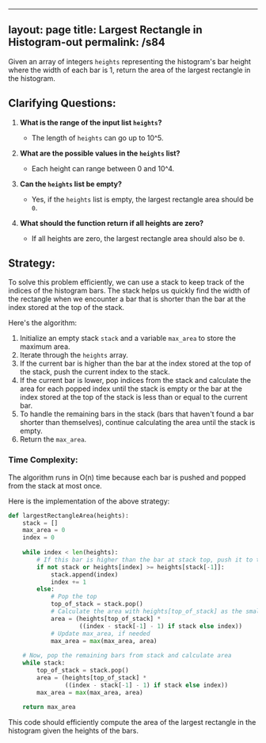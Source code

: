 
---
layout: page
title:  Largest Rectangle in Histogram-out
permalink: /s84
---
Given an array of integers `heights` representing the histogram's bar height where the width of each bar is 1, return the area of the largest rectangle in the histogram.

## Clarifying Questions:
1. **What is the range of the input list `heights`?**
   - The length of `heights` can go up to 10^5.

2. **What are the possible values in the `heights` list?**
   - Each height can range between 0 and 10^4.

3. **Can the `heights` list be empty?**
   - Yes, if the `heights` list is empty, the largest rectangle area should be `0`.

4. **What should the function return if all heights are zero?**
   - If all heights are zero, the largest rectangle area should also be `0`.

## Strategy:
To solve this problem efficiently, we can use a stack to keep track of the indices of the histogram bars. The stack helps us quickly find the width of the rectangle when we encounter a bar that is shorter than the bar at the index stored at the top of the stack.

Here's the algorithm:
1. Initialize an empty stack `stack` and a variable `max_area` to store the maximum area.
2. Iterate through the `heights` array.
3. If the current bar is higher than the bar at the index stored at the top of the stack, push the current index to the stack.
4. If the current bar is lower, pop indices from the stack and calculate the area for each popped index until the stack is empty or the bar at the index stored at the top of the stack is less than or equal to the current bar.
5. To handle the remaining bars in the stack (bars that haven't found a bar shorter than themselves), continue calculating the area until the stack is empty.
6. Return the `max_area`.

### Time Complexity:
The algorithm runs in O(n) time because each bar is pushed and popped from the stack at most once.

Here is the implementation of the above strategy:

```python
def largestRectangleArea(heights):
    stack = []
    max_area = 0
    index = 0
    
    while index < len(heights):
        # If this bar is higher than the bar at stack top, push it to the stack
        if not stack or heights[index] >= heights[stack[-1]]:
            stack.append(index)
            index += 1
        else:
            # Pop the top
            top_of_stack = stack.pop()
            # Calculate the area with heights[top_of_stack] as the smallest (or minimum height) bar 'h'
            area = (heights[top_of_stack] *
                    ((index - stack[-1] - 1) if stack else index))
            # Update max_area, if needed
            max_area = max(max_area, area)
    
    # Now, pop the remaining bars from stack and calculate area
    while stack:
        top_of_stack = stack.pop()
        area = (heights[top_of_stack] *
                ((index - stack[-1] - 1) if stack else index))
        max_area = max(max_area, area)
    
    return max_area
```

This code should efficiently compute the area of the largest rectangle in the histogram given the heights of the bars.